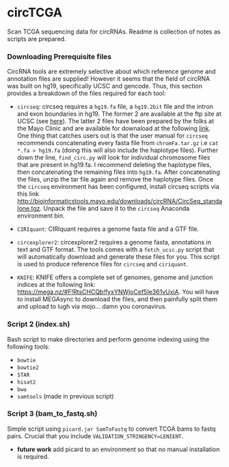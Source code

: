 # circTCGA
Scan TCGA sequencing data for circRNAs. Readme is collection of notes as scripts are prepared. 

### Downloading Prerequisite files
CircRNA tools are extremely selective about which reference genome and annotation files are supplied! However it seems that the field of circRNA was built on hg19, specifically UCSC and gencode. Thus, this section provides a breakdown of the files required for each tool:

* `circseq`: circseq requires a `hg19.fa` file, a `hg19.2bit` file and the intron and exon boundaries in hg19. The former 2 are available at the ftp site at UCSC (see [here](http://hgdownload.soe.ucsc.edu/goldenPath/hg19/bigZips/)). The latter 2 files have been prepared by the folks at the Mayo Clinic and are available for downaload at the following [link](http://bioinformaticstools.mayo.edu/downloads/circRNA/CircSeq_ref_files.tgz). One thing that catches users out is that the user manual for `circseq` recommends concatenating every fasta file from `chromFa.tar.gz` i.e `cat *.fa > hg19.fa` (doing this will also include the haplotype files). Further down the line, `find_circ.py` will look for individual chromosome files that are present in hg19.fa. I recommend deleting the haplotype files, then concatenating the remaining files into `hg19.fa`. After concatenating the files, unzip the tar file again and remove the haplotype files. Once the `circseq` environment has been configured, install circseq scripts via this link http://bioinformaticstools.mayo.edu/downloads/circRNA/CircSeq_standalone.tgz. Unpack the file and save it to the `circseq` Anaconda environment bin. 

* `CIRIquant`: CIRIquant requires a genome fasta file and a GTF file. 

* `circexplorer2`: circexplorer2 requires a genome fasta, annotations in text and GTF format. The tools comes with a `fetch_ucsc.py` script that will automatically download and generate these files for you. This script is used to produce reference files for `circseq` and `ciriquant`.

* `KNIFE`: KNIFE offers a complete set of genomes, genome and junction indices at the following link: https://mega.nz/#F!RtsCHCQb!fyxYNWjoCef5Ie361vUxiA. You will have to install MEGAsync to download the files, and then painfully split them and upload to lugh via mojo... damn you coronavirus.  

### Script 2 (index.sh)
Bash script to make directories and perform genome indexing using the following tools:
* `bowtie`
* `bowtie2`
* `STAR`
* `hisat2`
* `bwa`
* `samtools` (made in previous script) 

### Script 3 (bam_to_fastq.sh)
Simple script using `picard.jar SamToFastq` to convert TCGA bams to fastq pairs. Crucial that you include `VALIDATION_STRINGENCY=LENIENT`. 

* **future work** add picard to an environment so that no manual installation is required. 
